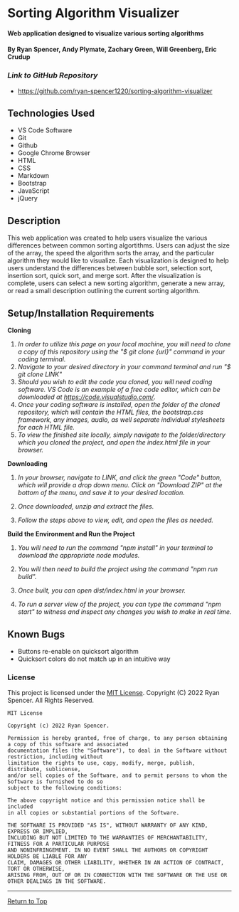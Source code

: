 # Sorting Algorithm Visualizer

#### Web application designed to visualize various sorting algorithms

#### By Ryan Spencer, Andy Plymate, Zachary Green, Will Greenberg, Eric Crudup

### _Link to GitHub Repository_

- https://github.com/ryan-spencer1220/sorting-algorithm-visualizer

## Technologies Used

- VS Code Software
- Git
- Github
- Google Chrome Browser
- HTML
- CSS
- Markdown
- Bootstrap
- JavaScript
- jQuery

## Description

This web application was created to help users visualize the various differences between common sorting algortithms. Users can adjust the size of the array, the speed the algorithm sorts the array, and the particular algorithm they would like to visualize. Each visualization is designed to help users understand the differences between bubble sort, selection sort, insertion sort, quick sort, and merge sort. After the visualization is complete, users can select a new sorting algorithm, generate a new array, or read a small description outlining the current sorting algorithm.

## Setup/Installation Requirements

**Cloning**

1. _In order to utilize this page on your local machine, you will need to clone a copy of this repository using the "$ git clone {url}" command in your coding terminal._
2. _Navigate to your desired directory in your command terminal and run "$ git clone LINK"_
3. _Should you wish to edit the code you cloned, you will need coding software. VS Code is an example of a free code editor, which can be downloaded at https://code.visualstudio.com/_.
4. _Once your coding software is installed, open the folder of the cloned repository, which will contain the HTML files, the bootstrap.css framework, any images, audio, as well separate individual stylesheets for each HTML file._
5. _To view the finished site locally, simply navigate to the folder/directory which you cloned the project, and open the index.html file in your browser._

**Downloading**

1. _In your browser, navigate to LINK, and click the green "Code" button, which will provide a drop down menu. Click on "Download ZIP" at the bottom of the menu, and save it to your desired location._

2. _Once downloaded, unzip and extract the files._

3. _Follow the steps above to view, edit, and open the files as needed._

**Build the Environment and Run the Project**

1. _You will need to run the command "npm install" in your terminal to download the appropriate node modules._

2. _You will then need to build the project using the command "npm run build"._

3. _Once built, you can open dist/index.html in your browser._

4. _To run a server view of the project, you can type the command "npm start" to witness and inspect any changes you wish to make in real time._

## Known Bugs

- Buttons re-enable on quicksort algorithm
- Quicksort colors do not match up in an intuitive way

### License

This project is licensed under the [MIT License](https://opensource.org/licenses/MIT). Copyright (C) 2022 Ryan Spencer. All Rights Reserved.

```
MIT License

Copyright (c) 2022 Ryan Spencer.

Permission is hereby granted, free of charge, to any person obtaining a copy of this software and associated
documentation files (the "Software"), to deal in the Software without restriction, including without
limitation the rights to use, copy, modify, merge, publish, distribute, sublicense,
and/or sell copies of the Software, and to permit persons to whom the Software is furnished to do so
subject to the following conditions:

The above copyright notice and this permission notice shall be included
in all copies or substantial portions of the Software.

THE SOFTWARE IS PROVIDED "AS IS", WITHOUT WARRANTY OF ANY KIND, EXPRESS OR IMPLIED,
INCLUDING BUT NOT LIMITED TO THE WARRANTIES OF MERCHANTABILITY, FITNESS FOR A PARTICULAR PURPOSE
AND NONINFRINGEMENT. IN NO EVENT SHALL THE AUTHORS OR COPYRIGHT HOLDERS BE LIABLE FOR ANY
CLAIM, DAMAGES OR OTHER LIABILITY, WHETHER IN AN ACTION OF CONTRACT, TORT OR OTHERWISE,
ARISING FROM, OUT OF OR IN CONNECTION WITH THE SOFTWARE OR THE USE OR OTHER DEALINGS IN THE SOFTWARE.
```

---

<a href="#">Return to Top</a>
